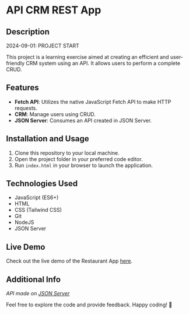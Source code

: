 # API CRM REST App

## Description

2024-09-01: PROJECT START

This project is a learning exercise aimed at creating an efficient and user-friendly CRM system using an API. It allows users to perform a complete CRUD.

## Features

- **Fetch API**: Utilizes the native JavaScript Fetch API to make HTTP requests.
- **CRM**: Manage users using CRUD.
- **JSON Server**: Consumes an API created in JSON Server.

## Installation and Usage

1. Clone this repository to your local machine.
2. Open the project folder in your preferred code editor.
3. Run `index.html` in your browser to launch the application.

## Technologies Used

- JavaScript (ES6+)
- HTML
- CSS (Tailwind CSS)
- Git
- NodeJS
- JSON Server

## Live Demo

Check out the live demo of the Restaurant App [here](https://arturohdzg.github.io/JS-API-CRM-App/).

## Additional Info

_API made on [JSON Server](https://github.com/typicode/json-server)_

Feel free to explore the code and provide feedback. Happy coding! 🚀
